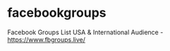 # facebookgroups
Facebook Groups List USA &amp; International Audience - https://www.fbgroups.live/
